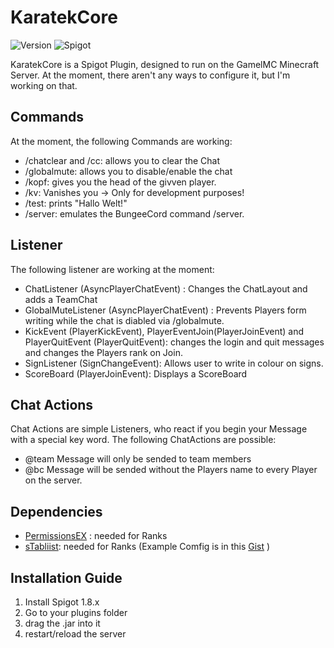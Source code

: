 # KaratekCore
![Version](https://img.shields.io/github/release-pre/KaratekHD/KaratekCore.svg?style=flat-square)
![Spigot](https://img.shields.io/badge/Plugin-Spigot-yellow.svg?style=flat-square)

KaratekCore is a Spigot Plugin, designed to run on the GamelMC Minecraft Server.
At the moment, there aren't any ways to configure it, but I'm working on that.
## Commands
At the moment, the following Commands are working:
* /chatclear and /cc: allows you to clear the Chat
* /globalmute: allows you to disable/enable the chat
* /kopf: gives you the head of the givven player.
* /kv: Vanishes you -> Only for development purposes!
* /test: prints "Hallo Welt!"
* /server: emulates the BungeeCord command /server.

## Listener
The following listener are working at the moment:
* ChatListener (AsyncPlayerChatEvent) : Changes the ChatLayout and adds a TeamChat
* GlobalMuteListener (AsyncPlayerChatEvent) : Prevents Players form writing while the chat is diabled via /globalmute.
* KickEvent (PlayerKickEvent), PlayerEventJoin(PlayerJoinEvent) and PlayerQuitEvent (PlayerQuitEvent): changes the login and quit messages and changes the Players rank on Join.
* SignListener (SignChangeEvent): Allows user to write in colour on signs.
* ScoreBoard (PlayerJoinEvent): Displays a ScoreBoard

## Chat Actions
Chat Actions are simple Listeners, who react if you begin your Message with a special key word. The following ChatActions are possible:
* @team Message will only be sended to team members
* @bc Message will be sended without the Players name to every Player on the server.
## Dependencies
* [PermissionsEX](https://github.com/PEXPlugins/PermissionsEx/) : needed for Ranks
* [sTabliist](https://github.com/DevJul1an/sTablist): needed for Ranks (Example Comfig is in this [Gist](https://gist.github.com/KaratekHD/65ae1c9e6ed668e3ea4a66ce21a78a09) )

## Installation Guide
1. Install Spigot 1.8.x
2. Go to your plugins folder
3. drag the .jar into it
4. restart/reload the server
